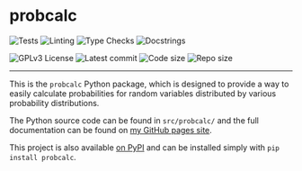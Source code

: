 # probcalc

![Tests](https://github.com/DoctorDalek1963/probcalc/actions/workflows/tests.yaml/badge.svg)
![Linting](https://github.com/DoctorDalek1963/probcalc/actions/workflows/linting.yaml/badge.svg)
![Type Checks](https://github.com/DoctorDalek1963/probcalc/actions/workflows/type_checks.yaml/badge.svg)
![Docstrings](https://github.com/DoctorDalek1963/probcalc/actions/workflows/docstrings.yaml/badge.svg)

![GPLv3 License](https://img.shields.io/github/license/DoctorDalek1963/probcalc?style=flat-square)
![Latest commit](https://img.shields.io/github/last-commit/DoctorDalek1963/probcalc?style=flat-square)
![Code size](https://img.shields.io/github/languages/code-size/DoctorDalek1963/probcalc?style=flat-square)
![Repo size](https://img.shields.io/github/repo-size/DoctorDalek1963/probcalc?style=flat-square)

---

This is the `probcalc` Python package, which is designed to provide a way to easily
calculate probabilities for random variables distributed by various probability distributions.

The Python source code can be found in `src/probcalc/` and the full documentation can be
found on [my GitHub pages site](https://doctordalek1963.github.io/probcalc).

This project is also available [on PyPI](https://pypi.org/project/probcalc/) and can
be installed simply with `pip install probcalc`.
